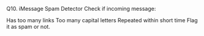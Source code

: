 Q10. iMessage Spam Detector
Check if incoming message:

Has too many links
Too many capital letters
Repeated within short time
Flag it as spam or not.